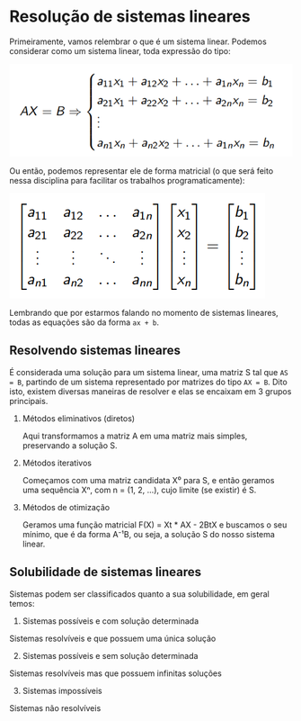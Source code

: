 # Resolução de sistemas lineares

Primeiramente, vamos relembrar o que é um sistema linear. Podemos considerar como um sistema linear, toda expressão do tipo:

![Sistema linear](./assets/system.png)

Ou então, podemos representar ele de forma matricial (o que será feito nessa disciplina para facilitar os trabalhos programaticamente):

![Sistema linear em forma de matriz](./assets/matrix_system.png)

Lembrando que por estarmos falando no momento de sistemas lineares, todas as equações são da forma `ax + b`.

## Resolvendo sistemas lineares

É considerada uma solução para um sistema linear, uma matriz S tal que `AS = B`, partindo de um sistema representado por matrizes do tipo `AX = B`. Dito isto, existem diversas maneiras de resolver e elas se encaixam em 3 grupos principais.

1. Métodos eliminativos (diretos)

    Aqui transformamos a matriz A em uma matriz mais simples, preservando a solução S.

2. Métodos iterativos

    Começamos com uma matriz candidata X⁰ para S, e então geramos uma sequência Xⁿ, com n = (1, 2, ...), cujo limite (se existir) é S.

3. Métodos de otimização

    Geramos uma função matricial F(X) = Xt * AX - 2BtX e buscamos o seu mínimo, que é da forma A⁻¹B, ou seja, a solução S do nosso sistema linear.


## Solubilidade de sistemas lineares

Sistemas podem ser classificados quanto a sua solubilidade, em geral temos:

1. Sistemas possíveis e com solução determinada

Sistemas resolvíveis e que possuem uma única solução

2. Sistemas possíveis e sem solução determinada

Sistemas resolvíveis mas que possuem infinitas soluções

3. Sistemas impossíveis

Sistemas não resolvíveis